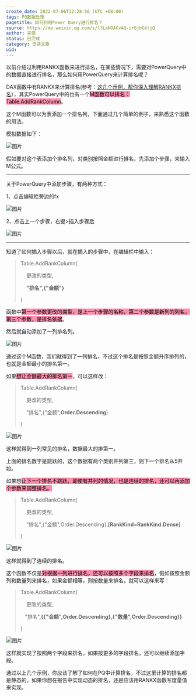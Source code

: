 ```yaml
---
create_date: 2022-07-06T12:28:56 (UTC +08:00)
tags: PQ数据处理
pagetitle: 如何利用Power Query进行排名？
source: https://mp.weixin.qq.com/s/l3LaNDACvAQ-ir8jbGkljQ
author: 采悟
status: 已完成
category: 泛读文章
uid: 
---
```


以前介绍过利用RANKX函数来进行排名，在某些情况下，需要对PowerQuery中的数据直接进行排名，那么如何用PowerQuery来计算排名呢？  

DAX函数中有RANKX来计算排名(参考：[这几个示例，帮你深入理解RANKX排名](http://mp.weixin.qq.com/s?__biz=MzA4MzQwMjY4MA==&mid=2484068781&idx=1&sn=4f7d7abed75b6db6cae3b23a45e7dfbe&chksm=8e0c4b7ab97bc26c2303edcd22dad9261981486689833504f129603f5b20a7b8f8d3669517e6&scene=21#wechat_redirect)），其实PowerQuery中的也有一个<mark style="background: #FF5582A6;">M函数可以排名：Table.AddRankColumn</mark>。

这个M函数可以为表添加一个排名列，下面通过几个简单的例子，来熟悉这个函数的用法。

模拟数据如下：

![图片](https://mmbiz.qpic.cn/mmbiz_png/aHEbZtANQJNRcuyH6B6mAtg58nXdsAFDFiawkgic9qeAib0QC94WOZvg8neOU6fmZ56uPJ0Pn1edFCVF4HtYqqJRQ/640?wx_fmt=png&wxfrom=5&wx_lazy=1&wx_co=1)

假如要对这个表添加个排名列，对类别按照金额进行排名，先添加个步骤，来输入M公式。

___

关于PowerQuery中添加步骤，有两种方式：

1、点击编辑栏旁边的fx  

![图片](https://mmbiz.qpic.cn/mmbiz_png/aHEbZtANQJNRcuyH6B6mAtg58nXdsAFDS8YZuZ14gL3o9KfrHbLXEBT4Jq56QAIqtrzxBDxQEqxFz3Td3tUMNA/640?wx_fmt=png&wxfrom=5&wx_lazy=1&wx_co=1)

2、点击上一个步骤，右键>插入步骤后  

![图片](https://mmbiz.qpic.cn/mmbiz_png/aHEbZtANQJNRcuyH6B6mAtg58nXdsAFDD1DLv2QytH6yZB3h2xFc6FRkjUCh5ic6niaDCg5sv6aGETk3T21xwibaQ/640?wx_fmt=png&wxfrom=5&wx_lazy=1&wx_co=1)

___

知道了如何插入步骤以后，就在插入的步骤中，在编辑栏中输入：  

> Table.AddRankColumn(
> 
>     更改的类型,
> 
>     **"排名",{"金额"}**
> 
> )

函数中<mark style="background: #FF5582A6;">第一个参数更改的类型，是上一个步骤的名称，第二个参数是新列的列名，第三个参数，是排名依据</mark>。

然后就自动添加了一列排名列。  

![图片](https://mmbiz.qpic.cn/mmbiz_png/aHEbZtANQJNRcuyH6B6mAtg58nXdsAFDjocwTZw57MuR2j5vWSMq3V8rETJYSvoSwTPqic4WJibIkpw9WXw3sg2Q/640?wx_fmt=png&wxfrom=5&wx_lazy=1&wx_co=1)

通过这个M函数，我们就得到了一列排名，不过这个排名是按照金额升序排列的，也就是金额最小的排名第一。

如果<mark style="background: #FF5582A6;">想让金额最大的排名第一</mark>，可以这样改：

> Table.AddRankColumn(
> 
>     更改的类型,
> 
>     "排名",{"金额",**Order.Descending**}
> 
> )

![图片](https://mmbiz.qpic.cn/mmbiz_png/aHEbZtANQJNRcuyH6B6mAtg58nXdsAFDTzpMTbgzg0HM1cuET0V9UknvmCNZdYcYwQSlqxWibS0ib16ELgQialj2Q/640?wx_fmt=png&wxfrom=5&wx_lazy=1&wx_co=1)

这样就得到一列常见的排名，数据最大的排第一。

上面的排名数字是跳跃的，这个数据有两个类别并列第三，则下一个排名从5开始。  

如果想<mark style="background: #FF5582A6;">让下一个排名不跳跃，即使有并列的情况，也是连续的排名，还可以再添加个参数来调整排名。  </mark>

> Table.AddRankColumn(
> 
>     更改的类型,
> 
>     "排名",{"金额",Order.Descending},**\[RankKind=RankKind.Dense\]**
> 
> )

![图片](https://mmbiz.qpic.cn/mmbiz_png/aHEbZtANQJNRcuyH6B6mAtg58nXdsAFDm5jiaCvh7l16GID9StBV3icU2Y8gJJy68MJFo0yP0SmQMSY0HKic56sng/640?wx_fmt=png&wxfrom=5&wx_lazy=1&wx_co=1)

这样就得到了连续的排名。

这个函数不仅是<mark style="background: #FF5582A6;">对根据一列进行排名，还可以按照多个字段来排名</mark>，假如按照金额列和数量列来排名，如果金额相等，则按数量来排名，就可以这样来写：  

> Table.AddRankColumn(
> 
>     更改的类型,
> 
>    "排名",**{{"金额",Order.Descending},{"数量",Order.Descending}}**
> 
> )

![图片](https://mmbiz.qpic.cn/mmbiz_png/aHEbZtANQJNRcuyH6B6mAtg58nXdsAFDgUjwa4RORxgd5II7kQV78IOrMk4urOxibYiajQvSVxSz4MIpM45YnjZg/640?wx_fmt=png&wxfrom=5&wx_lazy=1&wx_co=1)

这样就实现了按照两个字段来排名，如果按更多的字段排名，还可以继续添加字段。

通过以上几个示例，你应该了解了如何在PQ中计算排名，不过这里计算的排名都是静态的，如果你想在报告中实现动态的排名，还是应该用RANKX函数写度量值来实现。
